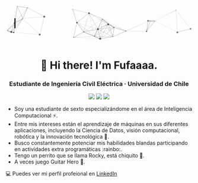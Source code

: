 <div align="center">
  <a href="https://pw.is/" target="_blank"><img src="intro.gif" alt="👋 Hi there! I'm Fufaaaa" title="👋 Hi there! I'm Fufaaaa"/></a>
</div>

<h1 align="center">👋 Hi there! I'm Fufaaaa.</h1>
<h3 align="center">Estudiante de Ingeniería Civil Eléctrica · Universidad de Chile</h3>

<p align="center">
  <img src="https://img.shields.io/docker/pulls/wilfahrt/gatling-webserver">
  <img src="https://img.shields.io/badge/Digital-Security-green">
  <img src="https://img.shields.io/badge/Public%20Speaker-%F0%9F%94%8A-blue">
</p>

- Soy una estudiante de sexto especializándome en el área de Inteligencia Computacional ⚡. 
- Entre mis intereses están el aprendizaje de máquinas en sus diferentes aplicaciones, incluyendo la Ciencia de Datos, visión computacional, robótica y la innovación tecnológica :rocket:. 
- Busco constantemente potenciar mis habilidades blandas participando en actividades extra programáticas :rainbo:.
- Tengo un perrito que se llama Rocky, está chiquito :dog:.
- A veces juego Guitar Hero :guitar:.


:computer: Puedes ver mi perfil profeional en [LinkedIn](https://www.linkedin.com/in/fabiola-pizarro-fuentes/)








